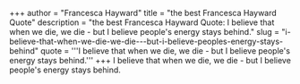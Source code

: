 +++
author = "Francesca Hayward"
title = "the best Francesca Hayward Quote"
description = "the best Francesca Hayward Quote: I believe that when we die, we die - but I believe people's energy stays behind."
slug = "i-believe-that-when-we-die-we-die---but-i-believe-peoples-energy-stays-behind"
quote = '''I believe that when we die, we die - but I believe people's energy stays behind.'''
+++
I believe that when we die, we die - but I believe people's energy stays behind.
